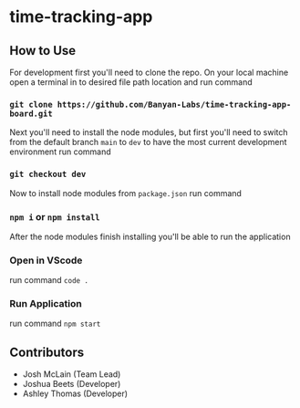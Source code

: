 # time-tracking-app

## How to Use

For development first you'll need to clone the repo. On your local machine open a terminal in to desired file path location and run command

### `git clone https://github.com/Banyan-Labs/time-tracking-app-board.git`

Next you'll need to install the node modules, but first you'll need to switch from the default branch `main` to `dev` to have the most current development environment run command

### `git checkout dev`

Now to install node modules from `package.json` run command

### `npm i` or `npm install`

After the node modules finish installing you'll be able to run the application

### Open in VScode

run command `code .`

### Run Application

run command `npm start`

## Contributors

- Josh McLain (Team Lead)
- Joshua Beets (Developer)
- Ashley Thomas (Developer)
